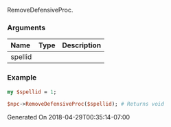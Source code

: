 RemoveDefensiveProc.
### Arguments
**Name**|**Type**|**Description**
:---|:---|:---
spellid||

### Example

```perl
my $spellid = 1;

$npc->RemoveDefensiveProc($spellid); # Returns void
```


Generated On 2018-04-29T00:35:14-07:00